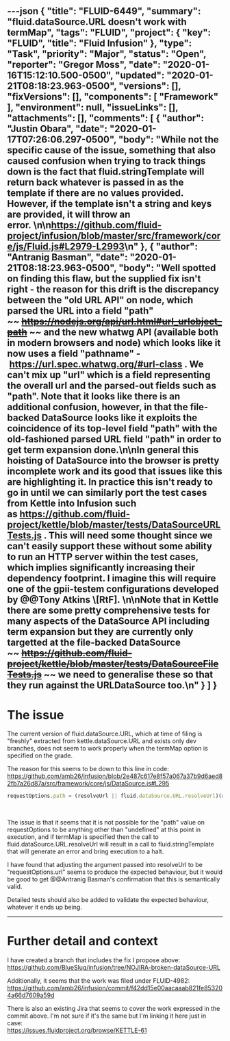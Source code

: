 ---json
{
  "title": "FLUID-6449",
  "summary": "fluid.dataSource.URL doesn't work with termMap",
  "tags": "FLUID",
  "project": {
    "key": "FLUID",
    "title": "Fluid Infusion"
  },
  "type": "Task",
  "priority": "Major",
  "status": "Open",
  "reporter": "Gregor Moss",
  "date": "2020-01-16T15:12:10.500-0500",
  "updated": "2020-01-21T08:18:23.963-0500",
  "versions": [],
  "fixVersions": [],
  "components": [
    "Framework"
  ],
  "environment": null,
  "issueLinks": [],
  "attachments": [],
  "comments": [
    {
      "author": "Justin Obara",
      "date": "2020-01-17T07:26:06.297-0500",
      "body": "While not the specific cause of the issue, something that also caused confusion when trying to track things down is the fact that fluid.stringTemplate will return back whatever is passed in as the template if there are no values provided. However, if the template isn't a string and keys are provided, it will throw an error. \n\n<https://github.com/fluid-project/infusion/blob/master/src/framework/core/js/Fluid.js#L2979-L2993>\n"
    },
    {
      "author": "Antranig Basman",
      "date": "2020-01-21T08:18:23.963-0500",
      "body": "Well spotted on finding this flaw, but the supplied fix isn't right - the reason for this drift is the discrepancy between the \"old URL API\" on node, which parsed the URL into a field \"path\" ~~ ~~~~<https://nodejs.org/api/url.html#url_urlobject_path>~~~~ ~~ and the new whatwg API (available both in modern browsers and node) which looks like it now uses a field \"pathname\" - <https://url.spec.whatwg.org/#url-class> . We can't mix up \"url\" which is a field representing the overall url and the parsed-out fields such as \"path\". Note that it looks like there is an additional confusion, however, in that the file-backed DataSource looks like it exploits the coincidence of its top-level field \"path\" with the old-fashioned parsed URL field \"path\" in order to get term expansion done.\n\nIn general this hoisting of DataSource into the browser is pretty incomplete work and its good that issues like this are highlighting it. In practice this isn't ready to go in until we can similarly port the test cases from Kettle into Infusion such as <https://github.com/fluid-project/kettle/blob/master/tests/DataSourceURLTests.js> . This will need some thought since we can't easily support these without some ability to run an HTTP server within the test cases, which implies significantly increasing their dependency footprint. I imagine this will require one of the gpii-testem configurations developed by @@Tony Atkins \\[RtF]. \n\nNote that in Kettle there are some pretty comprehensive tests for many aspects of the DataSource API including term expansion but they are currently only targetted at the file-backed DataSource ~~ ~~~~<https://github.com/fluid-project/kettle/blob/master/tests/DataSourceFileTests.js>~~~~ ~~ we need to generalise these so that they run against the URLDataSource too.\n"
    }
  ]
}
---
# The issue

The current version of fluid.dataSource.URL, which at time of filing is "freshly" extracted from kettle.dataSource.URL and exists only dev branches, does not seem to work properly when the termMap option is specified on the grade.

The reason for this seems to be down to this line in code: <https://github.com/amb26/infusion/blob/2e487c617e8f57a067a37b9d6aed82fb7a26d87a/src/framework/core/js/DataSource.js#L295>

```javascript
requestOptions.path = (resolveUrl || fluid.dataSource.URL.resolveUrl)(requestOptions.path, requestOptions.termMap, directModel);
```

 

The issue is that it seems that it is not possible for the "path" value on requestOptions to be anything other than "undefined" at this point in execution, and if termMap is specified then the call to fluid.dataSource.URL.resolveUrl will result in a call to fluid.stringTemplate that will generate an error and bring execution to a halt.

I have found that adjusting the argument passed into resolveUrl to be "requestOptions.url" seems to produce the expected behaviour, but it would be good to get @@Antranig Basman's confirmation that this is semantically valid.

Detailed tests should also be added to validate the expected behaviour, whatever it ends up being.

***

# Further detail and context

I have created a branch that includes the fix I propose above:\
<https://github.com/BlueSlug/infusion/tree/NOJIRA-broken-dataSource-URL>

Additionally, it seems that the work was filed under FLUID-4982:\
<https://github.com/amb26/infusion/commit/f42dd15e00aacaaab821fe853204a66d7609a59d>

There is also an existing Jira that seems to cover the work expressed in the commit above. I'm not sure if it's the same but I'm linking it here just in case:\
<https://issues.fluidproject.org/browse/KETTLE-61>

        